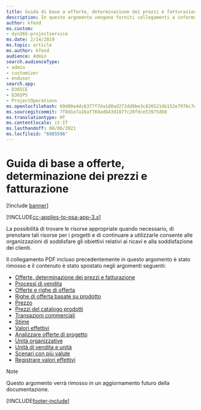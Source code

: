 ```yaml
---
title: Guida di base a offerte, determinazione dei prezzi e fatturazione
description: In questo argomento vengono forniti collegamenti a informazioni su offerte, fatturazione e determinazione dei prezzi in Project Service Automation.
author: kfend
ms.custom:
- dyn365-projectservice
ms.date: 2/14/2019
ms.topic: article
ms.author: kfend
audience: Admin
search.audienceType:
- admin
- customizer
- enduser
search.app:
- D365CE
- D365PS
- ProjectOperations
ms.openlocfilehash: 69d80a4dc6377f7da1d0ad273dd9be3c8265214b152e7976c7d0c73e46a7dbd1
ms.sourcegitcommit: 7f8d1e7a16af769adb43d1877c28fdce53975db8
ms.translationtype: HT
ms.contentlocale: it-IT
ms.lasthandoff: 08/06/2021
ms.locfileid: "6985596"
---
```

# <a name="basic-guide-to-quoting-pricing-and-billing"></a>Guida di base a offerte, determinazione dei prezzi e fatturazione

[!include [banner](../../includes/psa-now-project-operations.md)]

[!INCLUDE[cc-applies-to-psa-app-3.x](../../includes/cc-applies-to-psa-app-3x.md)]

La possibilità di trovare le risorse appropriate quando necessario, di prenotare tali risorse per i progetti e di continuare a utilizzarle consente alle organizzazioni di soddisfare gli obiettivi relativi ai ricavi e alla soddisfazione dei clienti. 

Il collegamento PDF incluso precedentemente in questo argomento è stato rimosso e il contenuto è stato spostato negli argomenti seguenti:

- [Offerte, determinazione dei prezzi e fatturazione](../quote-bill-price.md)
- [Processi di vendita](../basic-sales-process.md)
- [Offerte e righe di offerta](../basic-quote-lines.md)
- [Righe di offerta basate su prodotto](../product-based-quote-lines.md)
- [Prezzo](../basic-pricing.md)
- [Prezzi del catalogo prodotti](../product-catalog-pricing.md)
- [Transazioni commerciali](../basic-business-transactions.md)
- [Stime](../estimates.md)
- [Valori effettivi](../actuals.md)
- [Analizzare offerte di progetto](../basic-analyzing-quotes.md)
- [Unità organizzative](../advanced-organizational.md)
- [Unità di vendita e unità](../advanced-units.md)
- [Scenari con più valute](../advanced-currency.md)
- [Registrare valori effettivi](../advanced-actuals.md)

> [!NOTE]
> Questo argomento verrà rimosso in un aggiornamento futuro della documentazione. 


[!INCLUDE[footer-include](../../includes/footer-banner.md)]